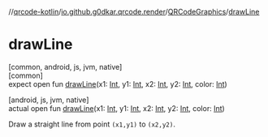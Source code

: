 //[qrcode-kotlin](../../../index.md)/[io.github.g0dkar.qrcode.render](../index.md)/[QRCodeGraphics](index.md)/[drawLine](draw-line.md)

# drawLine

[common, android, js, jvm, native]\
[common]\
expect open fun [drawLine](draw-line.md)(x1: [Int](https://kotlinlang.org/api/latest/jvm/stdlib/kotlin/-int/index.html), y1: [Int](https://kotlinlang.org/api/latest/jvm/stdlib/kotlin/-int/index.html), x2: [Int](https://kotlinlang.org/api/latest/jvm/stdlib/kotlin/-int/index.html), y2: [Int](https://kotlinlang.org/api/latest/jvm/stdlib/kotlin/-int/index.html), color: [Int](https://kotlinlang.org/api/latest/jvm/stdlib/kotlin/-int/index.html))

[android, js, jvm, native]\
actual open fun [drawLine](draw-line.md)(x1: [Int](https://kotlinlang.org/api/latest/jvm/stdlib/kotlin/-int/index.html), y1: [Int](https://kotlinlang.org/api/latest/jvm/stdlib/kotlin/-int/index.html), x2: [Int](https://kotlinlang.org/api/latest/jvm/stdlib/kotlin/-int/index.html), y2: [Int](https://kotlinlang.org/api/latest/jvm/stdlib/kotlin/-int/index.html), color: [Int](https://kotlinlang.org/api/latest/jvm/stdlib/kotlin/-int/index.html))

Draw a straight line from point `(x1,y1)` to `(x2,y2)`.
